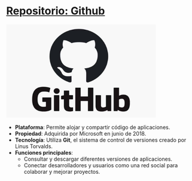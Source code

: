 # [Repositorio: Github](README.md)

<img src="img/github.jpg" alt="Github" width="400"
height="250"/>

- **Plataforma**: Permite alojar y compartir código de aplicaciones.  
- **Propiedad**: Adquirida por Microsoft en junio de 2018.  
- **Tecnología**: Utiliza **Git**, el sistema de control de versiones creado por Linus Torvalds.  
- **Funciones principales**:  
  - Consultar y descargar diferentes versiones de aplicaciones.  
  - Conectar desarrolladores y usuarios como una red social para colaborar y mejorar proyectos.  
